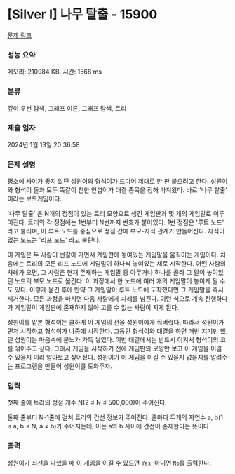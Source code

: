 # [Silver I] 나무 탈출 - 15900 

[문제 링크](https://www.acmicpc.net/problem/15900) 

### 성능 요약

메모리: 210984 KB, 시간: 1568 ms

### 분류

깊이 우선 탐색, 그래프 이론, 그래프 탐색, 트리

### 제출 일자

2024년 1월 13일 20:36:58

### 문제 설명

<p>평소에 사이가 좋지 않던 성원이와 형석이가 드디어 제대로 한 판 붙으려고 한다. 성원이와 형석이 둘과 모두 똑같이 친한 인섭이가 대결 종목을 정해 가져왔다. 바로 '나무 탈출' 이라는 보드게임이다.</p>

<p>'나무 탈출' 은 N개의 정점이 있는 트리 모양으로 생긴 게임판과 몇 개의 게임말로 이루어진다. 트리의 각 정점에는 1번부터 N번까지 번호가 붙어있다. 1번 정점은 '루트 노드' 라고 불리며, 이 루트 노드를 중심으로 정점 간에 부모-자식 관계가 만들어진다. 자식이 없는 노드는 '리프 노드' 라고 불린다.</p>

<p>이 게임은 두 사람이 번갈아 가면서 게임판에 놓여있는 게임말을 움직이는 게임이다. 처음에는 트리의 모든 리프 노드에 게임말이 하나씩 놓여있는 채로 시작한다. 어떤 사람의 차례가 오면, 그 사람은 현재 존재하는 게임말 중 아무거나 하나를 골라 그 말이 놓여있던 노드의 부모 노드로 옮긴다. 이 과정에서 한 노드에 여러 개의 게임말이 놓이게 될 수도 있다. 이렇게 옮긴 후에 만약 그 게임말이 루트 노드에 도착했다면 그 게임말을 즉시 제거한다. 모든 과정을 마치면 다음 사람에게 차례를 넘긴다. 이런 식으로 계속 진행하다가 게임말이 게임판에 존재하지 않아 고를 수 없는 사람이 지게 된다.</p>

<p>성원이를 얕본 형석이는 쿨하게 이 게임의 선을 성원이에게 줘버렸다. 따라서 성원이가 먼저 시작하고 형석이가 나중에 시작한다. 그동안 형석이와 대결을 하면 매번 지기만 했던 성원이는 마음속에 분노가 가득 쌓였다. 이번 대결에서는 반드시 이겨서 형석이의 코를 꺾어주고 싶다. 그래서 게임을 시작하기 전에 게임판의 모양만 보고 이 게임을 이길 수 있을지 미리 알아보고 싶어졌다. 성원이가 이 게임을 이길 수 있을지 없을지를 알려주는 프로그램을 만들어 성원이를 도와주자.</p>

### 입력 

 <p>첫째 줄에 트리의 정점 개수 N(2 ≤ N ≤ 500,000)이 주어진다.</p>

<p>둘째 줄부터 N-1줄에 걸쳐 트리의 간선 정보가 주어진다. 줄마다 두개의 자연수 a, b(1 ≤ a, b ≤ N, a ≠ b)가 주어지는데, 이는 a와 b 사이에 간선이 존재한다는 뜻이다.</p>

### 출력 

 <p>성원이가 최선을 다했을 때 이 게임을 이길 수 있으면 <code>Yes</code>, 아니면 <code>No</code>를 출력한다.</p>

